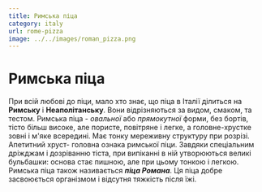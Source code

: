 ```yaml
---
title: Римська піца
category: italy
url: rome-pizza
image: ../../images/roman_pizza.png
---
```


# Римська піца

При всій любові до піци, мало хто знає, що піца в Італії ділиться на **Римську** і **Неаполітанську**. Вони відрізняються за видом, смаком, та тестом.
Римська піца - _овальної_ або _прямокутної_ форми, без бортів, тісто більш високе, але пористе, повітряне і легке, а головне-хрустке зовні і м'яке всередині. Має тонку мереживну структуру при розрізі. Апетитний хруст- головна ознака римської піци. Завдяки спеціальним дріжджам і дозріванню тіста, при випіканні в ній утворюються великі бульбашки: основа стає пишною, але при цьому тонкою і легкою. Римська піца також називається **_піца Романа_**. Ця піца добре засвоюється організмом і відсутня тяжкість після їжі.
